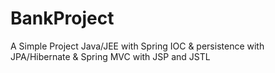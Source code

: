 # BankProject


A Simple Project Java/JEE with Spring IOC & persistence with JPA/Hibernate & Spring MVC  with JSP and JSTL



